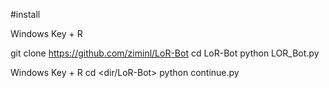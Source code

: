 #install

Windows Key + R

git clone https://github.com/ziminl/LoR-Bot
cd LoR-Bot
python LOR_Bot.py

Windows Key + R
cd <dir/LoR-Bot>
python continue.py
